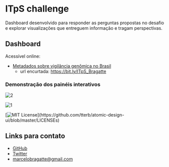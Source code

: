 
# ITpS challenge

Dashboard desenvolvido para responder as perguntas propostas no desafio e explorar visualizações que entreguem informação e tragam perspectivas.




## Dashboard
Acessível online:
 - [Metadados sobre vigilância genômica no Brasil](https://bit.ly/ITpS_Bragatte)
    - url encurtada: https://bit.ly/ITpS_Bragatte


### Demonstração dos painéis interativos

![2](https://i.imgur.com/xOd5KvD.png)

![1](https://i.imgur.com/w4iuTQb.png)

[![MIT License](https://img.shields.io/apm/l/atomic-design-ui.svg?)](https://github.com/tterb/atomic-design-ui/blob/master/LICENSEs)

## Links para contato

- [GitHub](https://github.com/BragatteMAS/)
- [Twitter](https://twitter.com/MarceloBragatte)
- marcelobragatte@gmail.com




